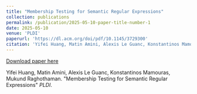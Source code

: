 ```yaml
---
title: "Membership Testing for Semantic Regular Expressions"
collection: publications
permalink: /publication/2025-05-10-paper-title-number-1
date: 2025-05-10
venue: 'PLDI'
paperurl: 'https://dl.acm.org/doi/pdf/10.1145/3729300'
citation: 'Yifei Huang, Matin Amini, Alexis Le Guanc, Konstantinos Mamouras, Mukund Raghothaman.  &quot;Membership Testing for Semantic Regular Expressions&quot; <i>PLDI</i>. '
---
```


<a href='https://dl.acm.org/doi/pdf/10.1145/3729300'>Download paper here</a>

Yifei Huang, Matin Amini, Alexis Le Guanc, Konstantinos Mamouras, Mukund Raghothaman.  "Membership Testing for Semantic Regular Expressions" <i>PLDI</i>. 